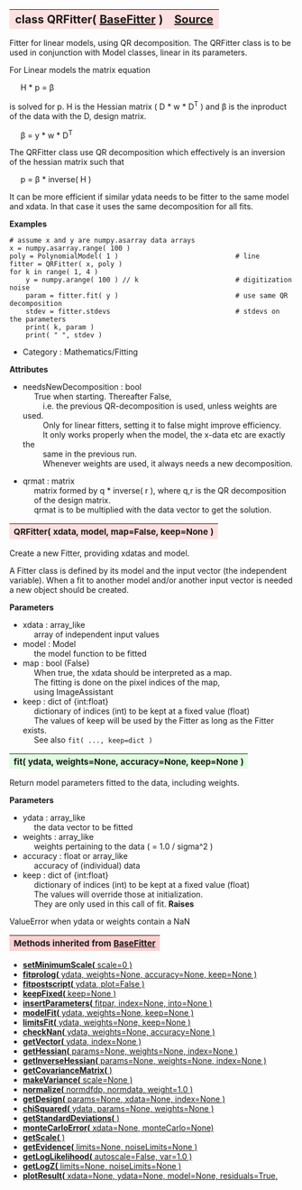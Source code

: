 ---
---
<br><br>

<a name="QRFitter"></a>
<table><thead style="background-color:#FFE0E0; width:100%; font-size:20px"><tr><th style="text-align:left">
<strong>class QRFitter(</strong> <a href="./BaseFitter.html">BaseFitter</a> )</th><th style="text-align:right"><a href=https://github.com/dokester/BayesicFitting/blob/master/BayesicFitting/source/QRFitter.py target=_blank>Source</a></th></tr></thead></table>

Fitter for linear models, using QR decomposition.
The QRFitter class is to be used in conjunction with Model classes, linear
in its parameters.

For Linear models the matrix equation

&nbsp;&nbsp;&nbsp;&nbsp; H * p = &beta;

is solved for p. H is the Hessian matrix ( D * w * D<sup>T</sup> )
and &beta; is the inproduct of the data with the D, design matrix.

&nbsp;&nbsp;&nbsp;&nbsp; &beta; = y * w * D<sup>T</sup>

The QRFitter class use QR decomposition which effectively is an inversion
of the hessian matrix such that

&nbsp;&nbsp;&nbsp;&nbsp; p = &beta; * inverse( H )

It can be more efficient if
similar ydata needs to be fitter to the same model and xdata.
In that case it uses the same decomposition for all fits.

<b>Examples</b>

    # assume x and y are numpy.asarray data arrays
    x = numpy.asarray.range( 100 )
    poly = PolynomialModel( 1 )                             # line
    fitter = QRFitter( x, poly )
    for k in range( 1, 4 ) 
        y = numpy.arange( 100 ) // k                        # digitization noise
        param = fitter.fit( y )                             # use same QR decomposition
        stdev = fitter.stdevs                               # stdevs on the parameters
        print( k, param )
        print( " ", stdev )

* Category :     Mathematics/Fitting

<b>Attributes</b>

* needsNewDecomposition  :  bool
<br>&nbsp;&nbsp;&nbsp;&nbsp; True when starting. Thereafter False,
<br>&nbsp;&nbsp;&nbsp;&nbsp;&nbsp;&nbsp;&nbsp;&nbsp; i.e. the previous QR-decomposition is used, unless weights are used.
<br>&nbsp;&nbsp;&nbsp;&nbsp;&nbsp;&nbsp;&nbsp;&nbsp; Only for linear fitters, setting it to false might improve efficiency.
<br>&nbsp;&nbsp;&nbsp;&nbsp;&nbsp;&nbsp;&nbsp;&nbsp; It only works properly when the model, the x-data etc are exactly the
<br>&nbsp;&nbsp;&nbsp;&nbsp;&nbsp;&nbsp;&nbsp;&nbsp; same in the previous run.
<br>&nbsp;&nbsp;&nbsp;&nbsp;&nbsp;&nbsp;&nbsp;&nbsp; Whenever weights are used, it always needs a new decomposition.

* qrmat  :  matrix
<br>&nbsp;&nbsp;&nbsp;&nbsp; matrix formed by q * inverse( r ), where q,r is the QR decomposition
<br>&nbsp;&nbsp;&nbsp;&nbsp; of the design matrix.
<br>&nbsp;&nbsp;&nbsp;&nbsp; qrmat is to be multiplied with the data vector to get the solution.


<a name="QRFitter"></a>
<table><thead style="background-color:#FFE0E0; width:100%; font-size:15px"><tr><th style="text-align:left">
<strong>QRFitter(</strong> xdata, model, map=False, keep=None )
</th></tr></thead></table>

Create a new Fitter, providing xdatas and model.

A Fitter class is defined by its model and the input vector (the
independent variable). When a fit to another model and/or another
input vector is needed a new object should be created.

<b>Parameters</b>

* xdata  :  array_like
<br>&nbsp;&nbsp;&nbsp;&nbsp; array of independent input values
* model  :  Model
<br>&nbsp;&nbsp;&nbsp;&nbsp; the model function to be fitted
* map  :  bool (False)
<br>&nbsp;&nbsp;&nbsp;&nbsp; When true, the xdata should be interpreted as a map.
<br>&nbsp;&nbsp;&nbsp;&nbsp; The fitting is done on the pixel indices of the map,
<br>&nbsp;&nbsp;&nbsp;&nbsp; using ImageAssistant
* keep  :  dict of {int:float}
<br>&nbsp;&nbsp;&nbsp;&nbsp; dictionary of indices (int) to be kept at a fixed value (float)
<br>&nbsp;&nbsp;&nbsp;&nbsp; The values of keep will be used by the Fitter as long as the Fitter exists.
<br>&nbsp;&nbsp;&nbsp;&nbsp; See also `fit( ..., keep=dict )`


<a name="fit"></a>
<table><thead style="background-color:#E0FFE0; width:100%; font-size:15px"><tr><th style="text-align:left">
<strong>fit(</strong> ydata, weights=None, accuracy=None, keep=None )
</th></tr></thead></table>
Return model parameters fitted to the data, including weights.

<b>Parameters</b>

* ydata  :  array_like
<br>&nbsp;&nbsp;&nbsp;&nbsp; the data vector to be fitted
* weights  :  array_like
<br>&nbsp;&nbsp;&nbsp;&nbsp; weights pertaining to the data ( = 1.0 / sigma^2 )
* accuracy  :  float or array_like
<br>&nbsp;&nbsp;&nbsp;&nbsp; accuracy of (individual) data
* keep  :  dict of {int:float}
<br>&nbsp;&nbsp;&nbsp;&nbsp; dictionary of indices (int) to be kept at a fixed value (float)
<br>&nbsp;&nbsp;&nbsp;&nbsp; The values will override those at initialization.
<br>&nbsp;&nbsp;&nbsp;&nbsp; They are only used in this call of fit.
<b>Raises</b>

ValueError when ydata or weights contain a NaN


<table><thead style="background-color:#FFD0D0; width:100%; font-size:15px"><tr><th style="text-align:left">
<strong>Methods inherited from</strong> <a href="./BaseFitter.html">BaseFitter</a></th></tr></thead></table>


* [<strong>setMinimumScale(</strong> scale=0 ) ](./BaseFitter.md#setMinimumScale)
* [<strong>fitprolog(</strong> ydata, weights=None, accuracy=None, keep=None ) ](./BaseFitter.md#fitprolog)
* [<strong>fitpostscript(</strong> ydata, plot=False ) ](./BaseFitter.md#fitpostscript)
* [<strong>keepFixed(</strong> keep=None ) ](./BaseFitter.md#keepFixed)
* [<strong>insertParameters(</strong> fitpar, index=None, into=None ) ](./BaseFitter.md#insertParameters)
* [<strong>modelFit(</strong> ydata, weights=None, keep=None )](./BaseFitter.md#modelFit)
* [<strong>limitsFit(</strong> ydata, weights=None, keep=None ) ](./BaseFitter.md#limitsFit)
* [<strong>checkNan(</strong> ydata, weights=None, accuracy=None )](./BaseFitter.md#checkNan)
* [<strong>getVector(</strong> ydata, index=None )](./BaseFitter.md#getVector)
* [<strong>getHessian(</strong> params=None, weights=None, index=None )](./BaseFitter.md#getHessian)
* [<strong>getInverseHessian(</strong> params=None, weights=None, index=None )](./BaseFitter.md#getInverseHessian)
* [<strong>getCovarianceMatrix(</strong> )](./BaseFitter.md#getCovarianceMatrix)
* [<strong>makeVariance(</strong> scale=None )](./BaseFitter.md#makeVariance)
* [<strong>normalize(</strong> normdfdp, normdata, weight=1.0 ) ](./BaseFitter.md#normalize)
* [<strong>getDesign(</strong> params=None, xdata=None, index=None )](./BaseFitter.md#getDesign)
* [<strong>chiSquared(</strong> ydata, params=None, weights=None )](./BaseFitter.md#chiSquared)
* [<strong>getStandardDeviations(</strong> )](./BaseFitter.md#getStandardDeviations)
* [<strong>monteCarloError(</strong> xdata=None, monteCarlo=None)](./BaseFitter.md#monteCarloError)
* [<strong>getScale(</strong> )](./BaseFitter.md#getScale)
* [<strong>getEvidence(</strong> limits=None, noiseLimits=None )](./BaseFitter.md#getEvidence)
* [<strong>getLogLikelihood(</strong> autoscale=False, var=1.0 ) ](./BaseFitter.md#getLogLikelihood)
* [<strong>getLogZ(</strong> limits=None, noiseLimits=None )](./BaseFitter.md#getLogZ)
* [<strong>plotResult(</strong> xdata=None, ydata=None, model=None, residuals=True,](./BaseFitter.md#plotResult)

